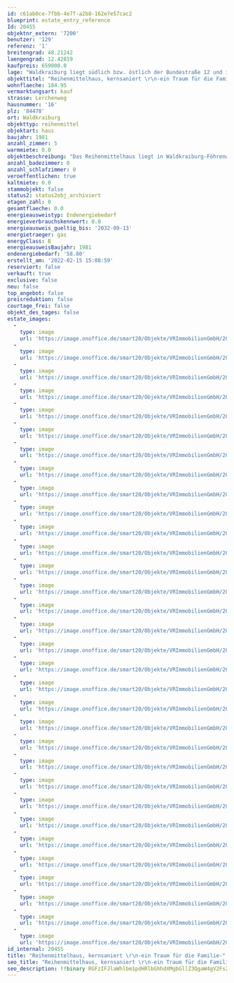 ```yaml
---
id: c61ab0ce-7fbb-4e7f-a2b8-162e7e57cac2
blueprint: estate_entry_reference
Id: 20455
objektnr_extern: '7200'
benutzer: '129'
referenz: '1'
breitengrad: 48.21242
laengengrad: 12.42819
kaufpreis: 659000.0
lage: "Waldkraiburg liegt südlich bzw. östlich der Bundestraße 12 und ist seit der Fertigstellung der A 94 über die Anschlussstelle Nr. 18 an die A 94 angebunden. Als weitere wichtige regionale Verbindungsstraßen sind die Staatsstraßen 2352 und 2091 vorhanden.\r\n\r\nEin direkter Anschlussmöglichkeit an das Bahnstreckennetz ist über den Bahnhof der Stadt Waldkraiburg gegeben.\r\n\r\nÖffentliche Busverbindungen sind im Stadtnetz und zu der Kreisstadt Mühldorf und den Gemeinden gegeben.\r\n\r\nWaldkraiburg liegt im bayerischen Alpenvorland, etwa zehn Kilometer südwestliche der Kreisstadt Mühldorf auf den Achsen München-Salzburg und Landshut-Rosenheim \r\n\r\nDie umliegenden Gemeinden sind Aschau, Jettenbach, Kraiburg, Polling, Mühldorf, Ampfing und Heldenstein. Die Entfernungen zur Kreisstadt Mühldorf beträgt rd. 14 km. Die Entfernungen zur Landeshauptstadt München (Stadtmitte) beträgt rd. 71 km.\r\n\r\nIn Waldkraiburg sind Chemiebetrieb, Betriebe des Maschinenbaues, der Kunststoff- und gummiverarbeitenden Industrie zu finden. Des weiteren ist produzierendes Gewerbe, Handel und Verkehr, Bau- und verarbeitendes Gewerbe vorhanden. \r\n\r\nAktuell hat Waldkraiburg rd. 24.500 Einwohner.\r\n\r\nDas Verkaufsobjekt liegt im Stadteil Waldkraiburg-Föhrenwinkel in ruhiger, sehr guter und beliebter Wohnlage. Der Stadtteil-Föhrenwinkel ist ein Paradies speziell für Familien mit Kindern. Die Entfernung zum Stadtzentrum beträgt rd. 2,2 km (Luftlinie)."
objekttitel: "Reihenmittelhaus, kernsaniert \r\n-ein Traum für die Familie-"
wohnflaeche: 184.95
vermarktungsart: kauf
strasse: Lerchenweg
hausnummer: '16'
plz: '84478'
ort: Waldkraiburg
objekttyp: reihenmittel
objektart: haus
baujahr: 1981
anzahl_zimmer: 5
warmmiete: 0.0
objektbeschreibung: "Das Reihenmittelhaus liegt in Waldkraiburg-Föhrenwinkel in ruhiger, sehr guter und beliebter Wohnlage. Der Stadtteil Föhrenwinkel ist ein Paradies speziell für Familien mit Kindern und Naturliebhaber.\r\n\r\nDas Anwesen wurde im Jahre 1981 in massiver Bauausführung errichtet und hat die klassische Raumaufteilung eines Reihenhauses. Das Haus wurde in den letzte Monaten von Fachhandwerksbetrieben aus der Region renoviert und modernisiert und befindet sich in einem sehr guten und fast Neubau ähnlichem Zustand. Besonders die sehr hochwertig renovierten Bäder (Masterbad/DG +Bad/OG) und die verwendeten Materialien in Verbindung mit den großzügigen Wohnflächen geben dem Haus einen besonderen Flair und Wohngefühl.\r\n\r\nEs stehen folgende Flächen zur Verfügung:\r\n\r\nA) Erdgeschoss Wohnfläche\r\n\r\n- Windfang, rd. 4,50 m²\r\n- Flur, rd. 4,50 m²\r\n- Wohnen/Essen/Kochen, rd. 47,50  m²\r\n- Terrasse (1/2 Ansatz), rd. 10,00 m²\r\nSumme rd. 66,50 m²\r\n\r\nB) Obergeschoss Wohnfläche\r\n\r\n- Flur, rd. 4,50 m²\r\n- Bad 1 (Fenster, Wanne), rd. 4,50 m²\r\n- Kind 1, rd. 12,50 m²\r\n- Schlafen, rd. 22,00 m²\r\n- Kind 2, rd. 12,50 m²\r\n- Balkon (1/2 Ansatz), rd. 4,00 m²\r\nSumme rd. 60,00 m²\r\n\r\nC) Dachgeschoss Wohnfläche\r\n\r\n- Flur, rd. 6,50 m²\r\n- Elternzimmer, rd. 24,50 m²\r\n- Masterbad, rd. 9,50 m²\r\nSumme rd. 40,50 m²\r\n\r\n\r\n\r\nD) Kellergeschoss Wohnfläche\r\n\r\n- Hobbyraum (Ansatz 1/2), rd. 10,50 m²\r\n- Flur, rd. 6,50 m²\r\nSumme rd. 17,00 m²\r\n\r\nWohnflächensumme A) + B) + C) +D) rd. 184,00 m²\r\n\r\nE) Kellergeschoss Nutzfläche\r\n  \r\n- Vorräte, rd. 12,00 m²\r\n- Heizraum, rd. 14,50 m²\r\n- Waschraum, rd. 5,00 m²\r\nSumme E) Nutzfläche 31,50 m²\r\n\r\nF)  Einzelgarage im Garagenhof, zusätzlicher Kfz-Stellplatz von dem Haus ist möglich\r\n\r\nAls Auszug aus den durchgeführten Renovierungs-/Modernisierungsarbeiten sind zu nennen:\r\n\r\n- Fassadenarbeiten, Außenanstrich, Verputzarbeiten, Balkon, Geländer und  Eingangsbereich Anstrichsarbeiten\r\n- Dachgeschoss, neue Dämmung und Trockenbau, Aufarbeitung Querbalken, vier neue Dachflächenfenster\r\n- Haus-Elektrik, neue Elektroverteilung, Absicherung, neue Lichtschalter, Steckdosen, Medienboxen und Lichtkonzept im gesamten Haus mit Einbauspots\r\n- Neugestaltung Grundrisse EG und DG \r\n- Trockenbau, Verkofferungen im gesamten Haus\r\n- Sanitär & Heizung, Neuinstallation mit Verrohrung in WC und 2 Bädern (inkl. Fußbodenheizung), Neuinstallation Hybridheizung (Solarthermie und Gas), Rückbau Bad im KG zu Wasch- und Trockenraum, Tausch aller Heizkörper\r\n- Fußböden, Bodenaufbau im gesamten Haus, Landhausdiele (22 cm) im Wohn-/Essbereich, 1. OG und DG,\r\nFließen im WC, 2 Bäder und Keller\r\n- Innenwände, Verputzarbeiten und Malerarbeiten in allen Räumen\r\n- Fenster & Türen, Tausch sämtlicher Fenster, Türen, Rolläden\r\n- Treppenhaus, Aufarbeitung Treppe\r\n- Außenanlagen, Neuanlage Terrasse, Rohdungsarbeiten, Aufarbeitung Eingangsbereich, inkl. Mauer Abdichtung und Neugestaltung Außenabgang zu Keller\r\n\r\nDas Haus ist mit Ausnahme der Gartenanlage komplett fertiggestellt und kann sofort bezogen werden.\r\nGerne zeigen wir Ihnen das Objekt in einem unverbindlichen Besichtigungstermin und informieren Sie über weitere Details."
anzahl_badezimmer: 0
anzahl_schlafzimmer: 0
veroeffentlichen: true
kaltmiete: 0.0
stammobjekt: false
status2: status2obj_archiviert
etagen_zahl: 0
gesamtflaeche: 0.0
energieausweistyp: Endenergiebedarf
energieverbrauchskennwert: 0.0
energieausweis_gueltig_bis: '2032-09-13'
energietraeger: gas
energyClass: B
energieausweisBaujahr: 1981
endenergiebedarf: '58.80'
erstellt_am: '2022-02-15 15:08:59'
reserviert: false
verkauft: true
exclusive: false
neu: false
top_angebot: false
preisreduktion: false
courtage_frei: false
objekt_des_tages: false
estate_images:
  -
    type: image
    url: 'https://image.onoffice.de/smart20/Objekte/VRImmobilienGmbH/20455/c2e04bce-cbb6-4d21-8d92-56126d6de210.jpg'
  -
    type: image
    url: 'https://image.onoffice.de/smart20/Objekte/VRImmobilienGmbH/20455/be835652-ec26-43dd-9548-5de356427fc7.jpg'
  -
    type: image
    url: 'https://image.onoffice.de/smart20/Objekte/VRImmobilienGmbH/20455/a5c229df-6c59-4fc4-8bd8-4a3f091cb230.jpg'
  -
    type: image
    url: 'https://image.onoffice.de/smart20/Objekte/VRImmobilienGmbH/20455/45a91ce4-ba03-47fd-a1f3-458d0380dde5.jpg'
  -
    type: image
    url: 'https://image.onoffice.de/smart20/Objekte/VRImmobilienGmbH/20455/e0a971fb-0c65-4b1b-aa06-9228800848b1.jpg'
  -
    type: image
    url: 'https://image.onoffice.de/smart20/Objekte/VRImmobilienGmbH/20455/7b6500f9-a820-4581-8779-ede22e158fed.jpg'
  -
    type: image
    url: 'https://image.onoffice.de/smart20/Objekte/VRImmobilienGmbH/20455/363148ac-fd60-44c0-8c3f-e6f38ac5b501.jpg'
  -
    type: image
    url: 'https://image.onoffice.de/smart20/Objekte/VRImmobilienGmbH/20455/f7d53bcf-4f32-4400-b884-cc3a62b3603e.jpg'
  -
    type: image
    url: 'https://image.onoffice.de/smart20/Objekte/VRImmobilienGmbH/20455/e40d6b4f-c4ac-40c5-ad7b-2b710d4d73e7.jpg'
  -
    type: image
    url: 'https://image.onoffice.de/smart20/Objekte/VRImmobilienGmbH/20455/44588091-70fd-4c72-adf6-3df5a9e68b30.jpg'
  -
    type: image
    url: 'https://image.onoffice.de/smart20/Objekte/VRImmobilienGmbH/20455/fa87b3b4-9b3d-463b-a003-67cde4a69c43.jpg'
  -
    type: image
    url: 'https://image.onoffice.de/smart20/Objekte/VRImmobilienGmbH/20455/11612068-2de3-49aa-a75d-94fc70b9b4e6.jpg'
  -
    type: image
    url: 'https://image.onoffice.de/smart20/Objekte/VRImmobilienGmbH/20455/0bf0f5b7-355a-4e4a-ab35-86b1af06fc19.jpg'
  -
    type: image
    url: 'https://image.onoffice.de/smart20/Objekte/VRImmobilienGmbH/20455/4946f3bc-c789-4e85-af92-4078d280c932.jpg'
  -
    type: image
    url: 'https://image.onoffice.de/smart20/Objekte/VRImmobilienGmbH/20455/5469b454-d5c8-41af-8181-6cea5c38dc53.jpg'
  -
    type: image
    url: 'https://image.onoffice.de/smart20/Objekte/VRImmobilienGmbH/20455/b64abaac-b4ed-4808-b5a5-74be59676fba.jpg'
  -
    type: image
    url: 'https://image.onoffice.de/smart20/Objekte/VRImmobilienGmbH/20455/960468f4-d30f-46cf-86e8-17635cdd28c9.jpg'
  -
    type: image
    url: 'https://image.onoffice.de/smart20/Objekte/VRImmobilienGmbH/20455/a689cf4a-195d-452a-a166-b748aa28d227.jpg'
  -
    type: image
    url: 'https://image.onoffice.de/smart20/Objekte/VRImmobilienGmbH/20455/e9096e62-cfe6-4e99-9014-e6e0b8ada501.jpg'
  -
    type: image
    url: 'https://image.onoffice.de/smart20/Objekte/VRImmobilienGmbH/20455/174d772d-06ef-4df4-9a15-dffc399af74f.jpg'
  -
    type: image
    url: 'https://image.onoffice.de/smart20/Objekte/VRImmobilienGmbH/20455/72ceb655-d2f2-4bcd-9085-23449ebb0d69.jpg'
  -
    type: image
    url: 'https://image.onoffice.de/smart20/Objekte/VRImmobilienGmbH/20455/9b96092f-4be7-4096-895e-cc00794a6bef.jpg'
  -
    type: image
    url: 'https://image.onoffice.de/smart20/Objekte/VRImmobilienGmbH/20455/b9dc8d6f-93fe-48a7-998a-1519a3f1b6bb.jpg'
  -
    type: image
    url: 'https://image.onoffice.de/smart20/Objekte/VRImmobilienGmbH/20455/76d25770-5899-4bdc-837c-71fef6460526.jpg'
  -
    type: image
    url: 'https://image.onoffice.de/smart20/Objekte/VRImmobilienGmbH/20455/e630309a-0f55-4536-ac78-58bbd1a9b41a.jpg'
  -
    type: image
    url: 'https://image.onoffice.de/smart20/Objekte/VRImmobilienGmbH/20455/a6fd8e33-0104-4840-9c41-d8a1872d15bf.jpg'
  -
    type: image
    url: 'https://image.onoffice.de/smart20/Objekte/VRImmobilienGmbH/20455/da7aca9f-0106-4fb2-ba68-1a38870e90d8.jpg'
  -
    type: image
    url: 'https://image.onoffice.de/smart20/Objekte/VRImmobilienGmbH/20455/35e9e50b-1f1e-4b34-b5f2-a9ccd4b9ff82.jpg'
  -
    type: image
    url: 'https://image.onoffice.de/smart20/Objekte/VRImmobilienGmbH/20455/a3872621-112b-4cd5-9b02-299f72a8c47a.jpg'
  -
    type: image
    url: 'https://image.onoffice.de/smart20/Objekte/VRImmobilienGmbH/20455/5a5b6e8d-bef0-4262-8702-04ef0b7a6138.jpg'
  -
    type: image
    url: 'https://image.onoffice.de/smart20/Objekte/VRImmobilienGmbH/20455/f0b96caa-a856-4d27-85db-800a602a4bb9.jpg'
  -
    type: image
    url: 'https://image.onoffice.de/smart20/Objekte/VRImmobilienGmbH/20455/497be907-82a6-4fa4-9899-1bac661cac57.jpg'
id_internal: 20455
title: "Reihenmittelhaus, kernsaniert \r\n-ein Traum für die Familie-"
seo_title: "Reihenmittelhaus, kernsaniert \r\n-ein Traum für die Familie-"
seo_description: !!binary RGFzIFJlaWhlbm1pdHRlbGhhdXMgbGllZ3QgaW4gV2FsZGtyYWlidXJnLUbDtmhyZW53aW5rZWwgaW4gcnVoaWdlciwgc2VociBndXRlciB1bmQgYmVsaWVidGVyIFdvaG5sYWdlLiBEZXIgU3RhZHR0ZWlsIEbDtmhyZW53aW5rZWwgaXN0IGVpbiBQYXJhZGllcyBzcGV6aWVsbCBmww==
---
```

